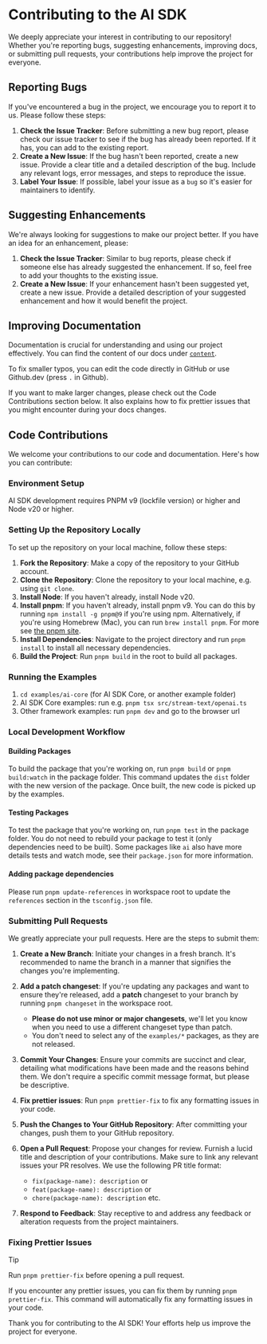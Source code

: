 # Contributing to the AI SDK

We deeply appreciate your interest in contributing to our repository! Whether you're reporting bugs, suggesting enhancements, improving docs, or submitting pull requests, your contributions help improve the project for everyone.

## Reporting Bugs

If you've encountered a bug in the project, we encourage you to report it to us. Please follow these steps:

1. **Check the Issue Tracker**: Before submitting a new bug report, please check our issue tracker to see if the bug has already been reported. If it has, you can add to the existing report.
2. **Create a New Issue**: If the bug hasn't been reported, create a new issue. Provide a clear title and a detailed description of the bug. Include any relevant logs, error messages, and steps to reproduce the issue.
3. **Label Your Issue**: If possible, label your issue as a `bug` so it's easier for maintainers to identify.

## Suggesting Enhancements

We're always looking for suggestions to make our project better. If you have an idea for an enhancement, please:

1. **Check the Issue Tracker**: Similar to bug reports, please check if someone else has already suggested the enhancement. If so, feel free to add your thoughts to the existing issue.
2. **Create a New Issue**: If your enhancement hasn't been suggested yet, create a new issue. Provide a detailed description of your suggested enhancement and how it would benefit the project.

## Improving Documentation

Documentation is crucial for understanding and using our project effectively.
You can find the content of our docs under [`content`](https://github.com/vercel/ai/tree/main/content).

To fix smaller typos, you can edit the code directly in GitHub or use Github.dev (press `.` in Github).

If you want to make larger changes, please check out the Code Contributions section below. It also explains how to fix prettier issues that you might encounter during your docs changes.

## Code Contributions

We welcome your contributions to our code and documentation. Here's how you can contribute:

### Environment Setup

AI SDK development requires PNPM v9 (lockfile version) or higher and Node v20 or higher.

### Setting Up the Repository Locally

To set up the repository on your local machine, follow these steps:

1. **Fork the Repository**: Make a copy of the repository to your GitHub account.
2. **Clone the Repository**: Clone the repository to your local machine, e.g. using `git clone`.
3. **Install Node**: If you haven't already, install Node v20.
4. **Install pnpm**: If you haven't already, install pnpm v9. You can do this by running `npm install -g pnpm@9` if you're using npm. Alternatively, if you're using Homebrew (Mac), you can run `brew install pnpm`. For more see [the pnpm site](https://pnpm.io/installation).
5. **Install Dependencies**: Navigate to the project directory and run `pnpm install` to install all necessary dependencies.
6. **Build the Project**: Run `pnpm build` in the root to build all packages.

### Running the Examples

1. `cd examples/ai-core` (for AI SDK Core, or another example folder)
1. AI SDK Core examples: run e.g. `pnpm tsx src/stream-text/openai.ts`
1. Other framework examples: run `pnpm dev` and go to the browser url

### Local Development Workflow

#### Building Packages

To build the package that you're working on, run `pnpm build` or `pnpm build:watch` in the package folder.
This command updates the `dist` folder with the new version of the package.
Once built, the new code is picked up by the examples.

#### Testing Packages

To test the package that you're working on, run `pnpm test` in the package folder.
You do not need to rebuild your package to test it (only dependencies need to be built).
Some packages like `ai` also have more details tests and watch mode, see their `package.json` for more information.

#### Adding package dependencies

Please run `pnpm update-references` in workspace root to update the `references` section in the `tsconfig.json` file.

### Submitting Pull Requests

We greatly appreciate your pull requests. Here are the steps to submit them:

1. **Create a New Branch**: Initiate your changes in a fresh branch. It's recommended to name the branch in a manner that signifies the changes you're implementing.
2. **Add a patch changeset**: If you're updating any packages and want to ensure they're released, add a **patch** changeset to your branch by running `pnpm changeset` in the workspace root.

   - **Please do not use minor or major changesets**, we'll let you know when you need to use a different changeset type than patch.
   - You don't need to select any of the `examples/*` packages, as they are not released.

3. **Commit Your Changes**: Ensure your commits are succinct and clear, detailing what modifications have been made and the reasons behind them. We don't require a specific commit message format, but please be descriptive.
4. **Fix prettier issues**: Run `pnpm prettier-fix` to fix any formatting issues in your code.
5. **Push the Changes to Your GitHub Repository**: After committing your changes, push them to your GitHub repository.
6. **Open a Pull Request**: Propose your changes for review. Furnish a lucid title and description of your contributions. Make sure to link any relevant issues your PR resolves. We use the following PR title format:

   - `fix(package-name): description` or
   - `feat(package-name): description` or
   - `chore(package-name): description` etc.

7. **Respond to Feedback**: Stay receptive to and address any feedback or alteration requests from the project maintainers.

### Fixing Prettier Issues

> [!TIP]
> Run `pnpm prettier-fix` before opening a pull request.

If you encounter any prettier issues, you can fix them by running `pnpm prettier-fix`. This command will automatically fix any formatting issues in your code.

Thank you for contributing to the AI SDK! Your efforts help us improve the project for everyone.
